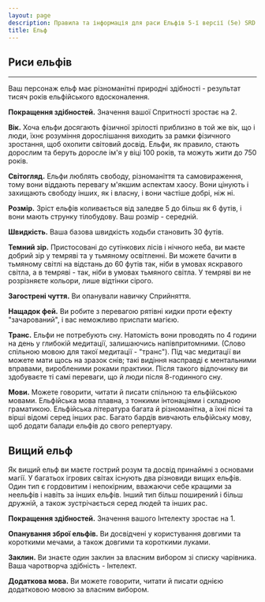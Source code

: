 ```yaml
---
layout: page
description: Правила та інформація для раси Ельфів 5-ї версії (5e) SRD (Довідник із документації системи).
title: Ельф
---
```


## Риси ельфів
- - -
Ваш персонаж ельф має різноманітні природні здібності - результат тисяч років ельфійського вдосконалення.

**Покращення здібностей.** Значення вашої Спритності зростає на 2.

**Вік.** Хоча ельфи досягають фізичної зрілості приблизно в той же вік, що і люди, їхнє розуміння дорослішання виходить за рамки фізичного зростання, щоб охопити світовий досвід. Ельфи, як правило, стають дорослим та беруть доросле ім'я у віці 100 років, та можуть жити до 750 років.

**Світогляд.** Ельфи люблять свободу, різноманіття та самовираження, тому вони віддають перевагу м'якшим аспектам хаосу. Вони цінують і захищають свободу інших, як і власну, і вони частіше добрі, ніж ні.

**Розмір.** Зріст ельфів коливається від заледве 5 до більш як 6 футів, і вони мають струнку тілобудову. Ваш розмір - середній.

**Швидкість.** Ваша базова швидкість ходьби становить 30 футів.

**Темний зір.** Пристосовані до сутінкових лісів і нічного неба, ви маєте добрий зір у темряві та у тьмяному освітленні. Ви можете бачити в тьмяному світлі на відстань до 60 футів так, ніби в умовах яскравого світла, а в темряві - так, ніби в умовах тьмяного світла. У темряві ви не розрізняєте кольори, лише відтінки сірого.

**Загострені чуття.** Ви опанували навичку Сприйняття.

**Нащадок фей.** Ви робите з перевагою рятівні кидки проти ефекту "зачарований", і вас неможливо приспати магією.

**Транс.** Ельфи не потребують сну. Натомість вони проводять по 4 години на день у глибокій медитації, залишаючись напівпритомними. (Слово спільною мовою для такої медитації - "транс"). Під час медитації ви можете мати щось на зразок снів; такі видіння насправді є ментальними вправами, виробленими роками практики. Після такого відпочинку ви здобуваєте ті самі переваги, що й люди після 8-годинного сну.

**Мови.** Можете говорити, читати й писати спільною та ельфійською мовами. Ельфійська мова плавна, з тонкими інтонаціями і складною граматикою. Ельфійська література багата й різноманітна, а їхні пісні та вірші відомі серед інших рас. Багато бардів вивчають ельфійську мову, щоб додати балади ельфів до свого репертуару.

## Вищий ельф
Як вищий ельф ви маєте гострий розум та досвід принаймні з основами магії. У багатьох ігрових світах існують два різновиди вищих ельфів. Один тип є гордовитим і непокірним, вважаючи себе кращими за неельфів і навіть за інших ельфів. Інший тип більш поширений і більш дружній, а також зустрічається серед людей та інших рас.

**Покращення здібностей.** Значення вашого Інтелекту зростає на 1.

**Опанування зброї ельфів.** Ви досвідчені у користування довгими та короткими мечами, а також довгими та короткими луками.

**Заклин.** Ви знаєте один заклин за власним вибором зі списку чарівника. Ваша чаротворча здібність - Інтелект.

**Додаткова мова.** Ви можете говорити, читати й писати однією додатковою мовою за власним вибором.
